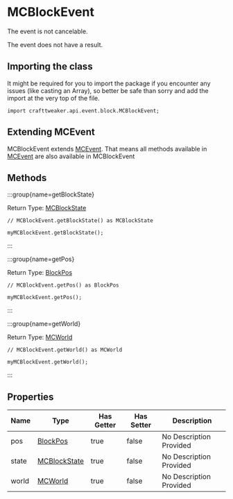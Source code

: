 # MCBlockEvent

The event is not cancelable.

The event does not have a result.

## Importing the class

It might be required for you to import the package if you encounter any issues (like casting an Array), so better be safe than sorry and add the import at the very top of the file.
```zenscript
import crafttweaker.api.event.block.MCBlockEvent;
```


## Extending MCEvent

MCBlockEvent extends [MCEvent](/vanilla/api/event/MCEvent). That means all methods available in [MCEvent](/vanilla/api/event/MCEvent) are also available in MCBlockEvent

## Methods

:::group{name=getBlockState}

Return Type: [MCBlockState](/vanilla/api/blocks/MCBlockState)

```zenscript
// MCBlockEvent.getBlockState() as MCBlockState

myMCBlockEvent.getBlockState();
```

:::

:::group{name=getPos}

Return Type: [BlockPos](/vanilla/api/util/BlockPos)

```zenscript
// MCBlockEvent.getPos() as BlockPos

myMCBlockEvent.getPos();
```

:::

:::group{name=getWorld}

Return Type: [MCWorld](/vanilla/api/world/MCWorld)

```zenscript
// MCBlockEvent.getWorld() as MCWorld

myMCBlockEvent.getWorld();
```

:::


## Properties

| Name | Type | Has Getter | Has Setter | Description |
|------|------|------------|------------|-------------|
| pos | [BlockPos](/vanilla/api/util/BlockPos) | true | false | No Description Provided |
| state | [MCBlockState](/vanilla/api/blocks/MCBlockState) | true | false | No Description Provided |
| world | [MCWorld](/vanilla/api/world/MCWorld) | true | false | No Description Provided |


